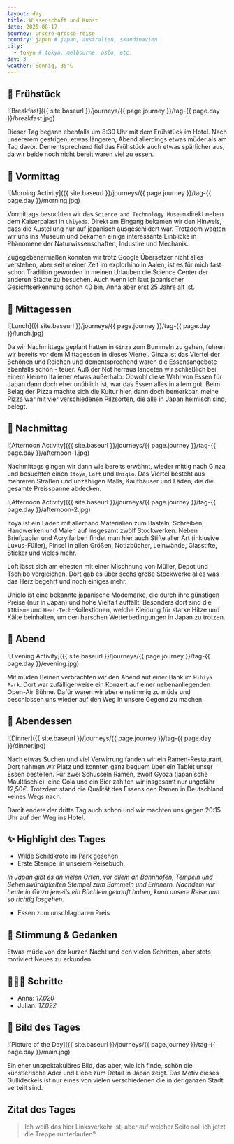 ```yaml
---
layout: day
title: Wissenschaft und Kunst
date: 2025-08-17
journey: unsere-grosse-reise
country: japan # japan, australien, skandinavien
city:
  - tokyo # tokyo, melbourne, oslo, etc.
day: 3
weather: Sonnig, 35°C
---
```


## 🥐 Frühstück

![Breakfast]({{ site.baseurl }}/journeys/{{ page.journey }}/tag-{{ page.day }}/breakfast.jpg)

Dieser Tag begann ebenfalls um 8:30 Uhr mit dem Frühstück im Hotel.
Nach unsererem gestrigen, etwas längeren, Abend allerdings etwas müder als am Tag davor.
Dementsprechend fiel das Frühstück auch etwas spärlicher aus, da wir beide noch nicht bereit waren viel zu essen.

## 🌅 Vormittag

![Morning Activity]({{ site.baseurl }}/journeys/{{ page.journey }}/tag-{{ page.day }}/morning.jpg)

Vormittags besuchten wir das `Science and Technology Museum` direkt neben dem Kaiserpalast in `Chiyoda`.
Direkt am Eingang bekamen wir den Hinweis, dass die Austellung nur auf japanisch ausgeschildert war.
Trotzdem wagten wir uns ins Museum und bekamen einige interessante Einblicke in Phänomene der Naturwissenschaften, Industire und Mechanik.

Zugegebenermaßen konnten wir trotz Google Übersetzer nicht alles verstehen, aber seit meiner Zeit im explorhino in Aalen, ist es für mich fast schon Tradition geworden in meinen Urlauben die Science Center der anderen Städte zu besuchen.
Auch wenn ich laut japanischer Gesichtserkennung schon 40 bin, Anna aber erst 25 Jahre alt ist.

## 🍣 Mittagessen

![Lunch]({{ site.baseurl }}/journeys/{{ page.journey }}/tag-{{ page.day }}/lunch.jpg)

Da wir Nachmittags geplant hatten in `Ginza` zum Bummeln zu gehen, fuhren wir bereits vor dem Mittagessen in dieses Viertel.
Ginza ist das Viertel der Schönen und Reichen und dementsprechend waren die Essensangebote ebenfalls schön - teuer.
Auß der Not herraus landeten wir schließlich bei einem kleinen Italiener etwas außerhalb.
Obwohl diese Wahl von Essen für Japan dann doch eher unüblich ist, war das Essen alles in allem gut.
Beim Belag der Pizza machte sich die Kultur hier, dann doch bemerkbar, meine Pizza war mit vier verschiedenen Pilzsorten, die alle in Japan heimisch sind, belegt.

## 🌆 Nachmittag

![Afternoon Activity]({{ site.baseurl }}/journeys/{{ page.journey }}/tag-{{ page.day }}/afternoon-1.jpg)

Nachmittags gingen wir dann wie bereits erwähnt, wieder mittig nach Ginza und besuchten einen `Itoya`, `Loft` und `Uniqlo`.
Das Viertel besteht aus mehreren Straßen und unzähligen Malls, Kaufhäuser und Läden, die die gesamte Preisspanne abdecken.

![Afternoon Activity]({{ site.baseurl }}/journeys/{{ page.journey }}/tag-{{ page.day }}/afternoon-2.jpg)

Itoya ist ein Laden mit allerhand Materialien zum Basteln, Schreiben, Handwerken und Malen auf insgesamt zwölf Stockwerken.
Neben Briefpapier und Acrylfarben findet man hier auch Stifte aller Art (inklusive Luxus-Füller), Pinsel in allen Größen, Notizbücher, Leinwände, Glasstifte, Sticker und vieles mehr.

Loft lässt sich am ehesten mit einer Mischnung von Müller, Depot und Tschibo vergleichen.
Dort gab es über sechs große Stockwerke alles was das Herz begehrt und noch einiges mehr.

Uniqlo ist eine bekannte japanische Modemarke, die durch ihre günstigen Preise (nur in Japan) und hohe Vielfalt auffällt.
Besonders dort sind die `AIRism`- und `Heat-Tech`-Kollektionen, welche Kleidung für starke Hitze und Kälte beinhalten, um den harschen Wetterbedingungen in Japan zu trotzen.

## 🌙 Abend

![Evening Activity]({{ site.baseurl }}/journeys/{{ page.journey }}/tag-{{ page.day }}/evening.jpg)

Mit müden Beinen verbrachten wir den Abend auf einer Bank im `Hibiya Park`.
Dort war zufälligerweise ein Konzert auf einer nebenanliegenden Open-Air Bühne.
Dafür waren wir aber einstimmig zu müde und beschlossen uns wieder auf den Weg in unsere Gegend zu machen.

## 🍜 Abendessen

![Dinner]({{ site.baseurl }}/journeys/{{ page.journey }}/tag-{{ page.day }}/dinner.jpg)

Nach etwas Suchen und viel Verwirrung fanden wir ein Ramen-Restaurant.
Dort nahmen wir Platz und konnten ganz bequem über ein Tablet unser Essen bestellen.
Für zwei Schüsseln Ramen, zwölf Gyoza (japanische Maultäschle), eine Cola und ein Bier zahlten wir insgesamt nur ungefähr 12,50€.
Trotzdem stand die Qualität des Essens den Ramen in Deutschland keines Wegs nach.

Damit endete der dritte Tag auch schon und wir machten uns gegen 20:15 Uhr auf den Weg ins Hotel.

## ✨ Highlight des Tages

- Wilde Schildkröte im Park gesehen
- Erste Stempel in unserem Reisebuch.

_In Japan gibt es an vielen Orten, vor allem an Bahnhöfen, Tempeln und Sehenswürdigkeiten Stempel zum Sammeln und Erinnern. Nachdem wir heute in Ginza jeweils ein Büchlein gekauft haben, kann unsere Reise nun so richtig losgehen._
- Essen zum unschlagbaren Preis

## 💭 Stimmung & Gedanken

Etwas müde von der kurzen Nacht und den vielen Schritten, aber stets motiviert Neues zu erkunden.

## 🏃🏽‍♀️ Schritte

- Anna: _17.020_
- Julian: _17.022_

## 📸 Bild des Tages

![Picture of the Day]({{ site.baseurl }}/journeys/{{ page.journey }}/tag-{{ page.day }}/main.jpg)

Ein eher unspektakuläres Bild, das aber, wie ich finde, schön die künstlerische Ader und Liebe zum Detail in Japan zeigt.
Das Motiv dieses Gullideckels ist nur eines von vielen verschiedenen die in der ganzen Stadt verteilt sind.


## Zitat des Tages

> Ich weiß das hier Linksverkehr ist, aber auf welcher Seite soll ich jetzt die Treppe runterlaufen?
